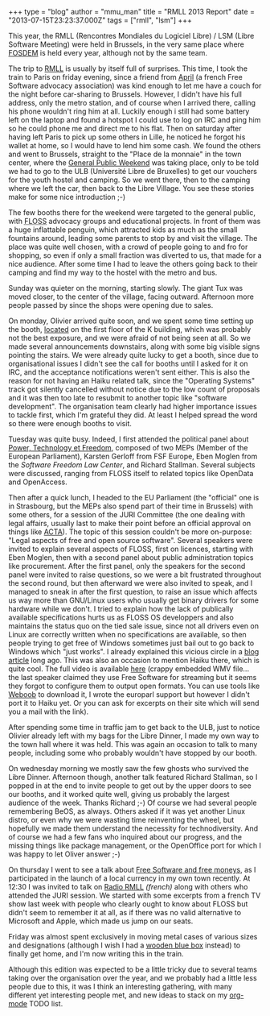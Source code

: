 +++
type = "blog"
author = "mmu_man"
title = "RMLL 2013 Report"
date = "2013-07-15T23:23:37.000Z"
tags = ["rmll", "lsm"]
+++

<p>
This year, the RMLL (Rencontres Mondiales du Logiciel Libre) / LSM (Libre Software Meeting) were held in Brussels, in the very same place where <a href="https://fosdem.org/">FOSDEM</a> is held every year, although not by the same team.
</p>

<!--more-->

<p>
The trip to <a href="http://2013.rmll.info/">RMLL</a> is usually by itself full of surprises. This time, I took the train to Paris on friday evening, since a friend from <a href="http://www.april.org/">April</a> (a french Free Software advocacy association) was kind enough to let me have a couch for the night before car-sharing to Brussels. However, I didn't have his full address, only the metro station, and of course when I arrived there, calling his phone wouldn't ring him at all. Luckily enough i still had some battery left on the laptop and found a hotspot I could use to log on IRC and ping him so he could phone me and direct me to his flat. Then on saturday after having left Paris to pick up some others in Lille, he noticed he forgot his wallet at home, so I would have to lend him some cash. We found the others and went to Brussels, straight to the "Place de la monnaie" in the town center, where the <a href="http://2013.rmll.info/en/general-public-weekend.html">General Public Weekend</a> was taking place, only to be told we had to go to the ULB (Université Libre de Bruxelles) to get our vouchers for the youth hostel and camping. So we went there, then to the camping where we left the car, then back to the Libre Village. You see these stories make for some nice introduction ;-)
</p>

<p>
The few booths there for the weekend were targeted to the general public, with <acronym title="Free/Libre and OpenSource Software">FLOSS</acronym> advocacy groups and educational projects. In front of them was a huge inflattable penguin, which attracted kids as much as the small fountains around, leading some parents to stop by and visit the village. The place was quite well chosen, with a crowd of people going to and fro for shopping, so even if only a small fraction was diverted to us, that made for a nice audience.
After some time I had to leave the others going back to their camping and find my way to the hostel with the metro and bus.
</p>

<p>
Sunday was quieter on the morning, starting slowly. The giant Tux was moved closer, to the center of the village, facing outward. Afternoon more people passed by since the shops were opening due to sales.
</p>

<p>
On monday, Olivier arrived quite soon, and we spent some time setting up the booth, <a href="http://2013.rmll.info/en/village.html">located</a> on the first floor of the K building, which was probably not the best exposure, and we were afraid of not being seen at all. So we made several announcements downstairs, along with some big visible signs pointing the stairs. We were already quite lucky to get a booth, since due to organisational issues I didn't see the call for booths until I asked for it on IRC, and the acceptance notifications weren't sent either. This is also the reason for not having an Haiku related talk, since the "Operating Systems" track got silently cancelled without notice due to the low count of proposals and it was then too late to resubmit to another topic like "software development". The organisation team clearly had higher importance issues to tackle first, which I'm grateful they did. At least I helped spread the word so there were enough booths to visit.
</p>

<p>
Tuesday was quite busy. Indeed, I first attended the political panel about <a href="http://schedule2013.rmll.info/programme/plenieres/article/table-ronde-politique-pouvoir?lang=en">Power, Technology et Freedom</a>, composed of two MEPs (Member of the European Parliament), Karsten Gerloff from FSF Europe, Eben Moglen from the <i>Software Freedom Law Center</i>, and Richard Stallman. Several subjects were discussed, ranging from FLOSS itself to related topics like OpenData and OpenAccess.
</p>

<p>
Then after a quick lunch, I headed to the EU Parliament (the "official" one is in Strasbourg, but the <acronym>MEP</acronym>s also spend part of their time in Brussels) with some others, for a session of the JURI Committee (the one dealing with legal affairs, usually last to make their point before an official approval on things like <a href="http://www.laquadrature.net/ACTA">ACTA</a>). The topic of this session couldn't be more on-purpose: "Legal aspects of free and open source software". Several speakers were invited to explain several aspects of FLOSS, first on licences, starting with Eben Moglen, then with a second panel about public administration topics like procurement.
After the first panel, only the speakers for the second panel were invited to raise questions, so we were a bit frustrated throughout the second round, but then afterward we were also invited to speak, and I managed to sneak in after the first question, to raise an issue which affects us way more than GNU/Linux users who usually get binary drivers for some hardware while we don't. I tried to explain how the lack of publically available specifications hurts us as FLOSS OS developpers and also maintains the status quo on the tied sale issue, since not all drivers even on Linux are correctly written when no specifications are available, so then people trying to get free of Windows sometimes just bail out to go back to Windows which "just works". I already explained this vicious circle in a <a href="/blog/mmu_man/2008-11-03/say_what_you_want_from_us_but_not_what_we_dont_want_to_hear_or_how_much_did_we_regress">blog article</a> long ago. This was also an occasion to mention Haiku there, which is quite cool.
The full video is available <a href="http://www.europarl.europa.eu/ep-live/fr/committees/video?event=20130709-1530-COMMITTEE-JURI">here</a> (crappy embedded WMV file... the last speaker claimed they use Free Software for streaming but it seems they forgot to configure them to output open formats. You can use tools like <a href="http://weboob.org/">Weboob</a> to download it, I wrote the europarl support but however I didn't port it to Haiku yet. Or you can ask for excerpts on their site which will send you a mail with the link).
</p>

<p>
After spending some time in traffic jam to get back to the ULB, just to notice Olivier already left with my bags for the Libre Dinner, I made my own way to the town hall where it was held. This was again an occasion to talk to many people, including some who probably wouldn't have stopped by our booth.
</p>

<p>
On wednesday morning we mostly saw the few ghosts who survived the Libre Dinner. Afternoon though, another talk featured Richard Stallman, so I popped in at the end to invite people to get out by the upper doors to see our booths, and it worked quite well, giving us probably the largest audience of the week. Thanks Richard ;-)
Of course we had several people remembering BeOS, as always. Others asked if it was yet another Linux distro, or even why we were wasting time reinventing the wheel, but hopefully we made them understand the necessity for technodiversity.
And of course we had a few fans who inquired about our progress, and the missing things like package management, or the OpenOffice port for which I was happy to let Oliver answer ;-)
</p>

<p>
On thursday I went to see a talk about <a href="http://schedule2013.rmll.info/programme/le-libre-dans-la-societe/economie/article/free-softwares-and-free-moneys?lang=en">Free Software and free moneys</a>, as I participated in the launch of a local currency in my own town recently.
At 12:30 I was invited to talk on <a href="http://radio2013.rmll.info/spip.php?article6">Radio RMLL</a> <i>(french)</i> along with others who attended the JURI session. We started with some excerpts from a french TV show last week with people who clearly ought to know about FLOSS but didn't seem to remember it at all, as if there was no valid alternative to Microsoft and Apple, which made us jump on our seats.
</p>

<p>
Friday was almost spent exclusively in moving metal cases of various sizes and designations (although I wish I had a <a href="https://en.wikipedia.org/wiki/TARDIS">wooden blue box</a> instead) to finally get home, and I'm now writing this in the train.
</p>

<p>
Although this edition was expected to be a little tricky due to several teams taking over the organisation over the year, and we probably had a little less people due to this, it was I think an interesting gathering, with many different yet interesting people met, and new ideas to stack on my <a href="http://orgmode.org/">org-mode</a> TODO list.
</p>